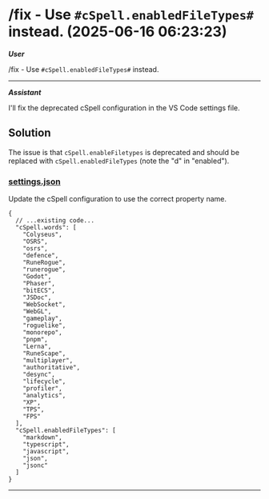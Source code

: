 <!-- Generated by SpecStory -->

# /fix - Use `#cSpell.enabledFileTypes#` instead. (2025-06-16 06:23:23)

_**User**_

/fix - Use `#cSpell.enabledFileTypes#` instead.

---

_**Assistant**_

I'll fix the deprecated cSpell configuration in the VS Code settings file.

## Solution

The issue is that `cSpell.enableFiletypes` is deprecated and should be replaced with `cSpell.enabledFileTypes` (note the "d" in "enabled").

### [settings.json](file:///c%3A/Users/aggis/GitHub/runerogue/.vscode/settings.json)

Update the cSpell configuration to use the correct property name.

```jsonc
{
  // ...existing code...
  "cSpell.words": [
    "Colyseus",
    "OSRS",
    "osrs",
    "defence",
    "RuneRogue",
    "runerogue",
    "Godot",
    "Phaser",
    "bitECS",
    "JSDoc",
    "WebSocket",
    "WebGL",
    "gameplay",
    "roguelike",
    "monorepo",
    "pnpm",
    "Lerna",
    "RuneScape",
    "multiplayer",
    "authoritative",
    "desync",
    "lifecycle",
    "profiler",
    "analytics",
    "XP",
    "TPS",
    "FPS"
  ],
  "cSpell.enabledFileTypes": [
    "markdown",
    "typescript",
    "javascript",
    "json",
    "jsonc"
  ]
}
```

---

